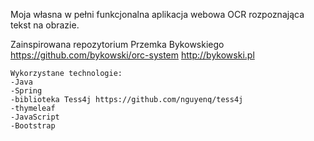 Moja własna w pełni funkcjonalna aplikacja webowa OCR rozpoznająca tekst na obrazie.

Zainspirowana repozytorium Przemka Bykowskiego https://github.com/bykowski/orc-system
http://bykowski.pl

```
Wykorzystane technologie:
-Java
-Spring
-biblioteka Tess4j https://github.com/nguyenq/tess4j
-thymeleaf
-JavaScript
-Bootstrap
```
